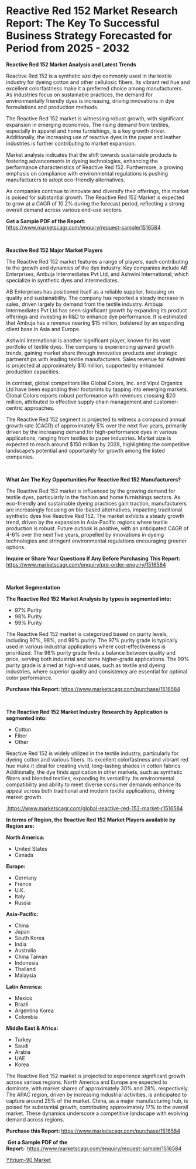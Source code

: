 <p><h1>Reactive Red 152 Market Research Report: The Key To Successful Business Strategy Forecasted for Period from 2025 - 2032</h1></p><p><strong>Reactive Red 152 Market Analysis and Latest Trends</strong></p>
<p><p>Reactive Red 152 is a synthetic azo dye commonly used in the textile industry for dyeing cotton and other cellulosic fibers. Its vibrant red hue and excellent colorfastness make it a preferred choice among manufacturers. As industries focus on sustainable practices, the demand for environmentally friendly dyes is increasing, driving innovations in dye formulations and production methods.</p><p>The Reactive Red 152 market is witnessing robust growth, with significant expansion in emerging economies. The rising demand from textiles, especially in apparel and home furnishings, is a key growth driver. Additionally, the increasing use of reactive dyes in the paper and leather industries is further contributing to market expansion.</p><p>Market analysis indicates that the shift towards sustainable products is fostering advancements in dyeing technologies, enhancing the performance characteristics of Reactive Red 152. Furthermore, a growing emphasis on compliance with environmental regulations is pushing manufacturers to adopt eco-friendly alternatives.</p><p>As companies continue to innovate and diversify their offerings, this market is poised for substantial growth. The Reactive Red 152 Market is expected to grow at a CAGR of 10.2% during the forecast period, reflecting a strong overall demand across various end-use sectors.</p></p>
<p><strong>Get a Sample PDF of the Report:&nbsp;</strong> <a href="https://www.marketscagr.com/enquiry/request-sample/1516584?utm_campaign=3018&utm_medium=2&utm_source=Github&utm_content=ia&utm_term=30032025&utm_id=reactive-red-152">https://www.marketscagr.com/enquiry/request-sample/1516584</a></p>
<p>&nbsp;</p>
<p><strong>Reactive Red 152 Major Market Players</strong></p>
<p><p>The Reactive Red 152 market features a range of players, each contributing to the growth and dynamics of the dye industry. Key companies include AB Enterprises, Ambuja Intermediates Pvt Ltd, and Ashwini International, which specialize in synthetic dyes and intermediates. </p><p>AB Enterprises has positioned itself as a reliable supplier, focusing on quality and sustainability. The company has reported a steady increase in sales, driven largely by demand from the textile industry. Ambuja Intermediates Pvt Ltd has seen significant growth by expanding its product offerings and investing in R&D to enhance dye performance. It is estimated that Ambuja has a revenue nearing $15 million, bolstered by an expanding client base in Asia and Europe.</p><p>Ashwini International is another significant player, known for its vast portfolio of textile dyes. The company is experiencing upward growth trends, gaining market share through innovative products and strategic partnerships with leading textile manufacturers. Sales revenue for Ashwini is projected at approximately $10 million, supported by enhanced production capacities.</p><p>In contrast, global competitors like Global Colors, Inc. and Vipul Organics Ltd have been expanding their footprints by tapping into emerging markets. Global Colors reports robust performance with revenues crossing $20 million, attributed to effective supply chain management and customer-centric approaches.</p><p>The Reactive Red 152 segment is projected to witness a compound annual growth rate (CAGR) of approximately 5% over the next five years, primarily driven by the increasing demand for high-performance dyes in various applications, ranging from textiles to paper industries. Market size is expected to reach around $150 million by 2028, highlighting the competitive landscape’s potential and opportunity for growth among the listed companies.</p></p>
<p>&nbsp;</p>
<p><strong>What Are The Key Opportunities For Reactive Red 152 Manufacturers?</strong></p>
<p><p>The Reactive Red 152 market is influenced by the growing demand for textile dyes, particularly in the fashion and home furnishings sectors. As eco-friendly and sustainable dyeing practices gain traction, manufacturers are increasingly focusing on bio-based alternatives, impacting traditional synthetic dyes like Reactive Red 152. The market exhibits a steady growth trend, driven by the expansion in Asia-Pacific regions where textile production is robust. Future outlook is positive, with an anticipated CAGR of 4-6% over the next five years, propelled by innovations in dyeing technologies and stringent environmental regulations encouraging greener options.</p></p>
<p><strong>Inquire or Share Your Questions If Any Before Purchasing This Report:</strong> <a href="https://www.marketscagr.com/enquiry/pre-order-enquiry/1516584?utm_campaign=3018&utm_medium=2&utm_source=Github&utm_content=ia&utm_term=30032025&utm_id=reactive-red-152">https://www.marketscagr.com/enquiry/pre-order-enquiry/1516584</a></p>
<p>&nbsp;</p>
<p><strong>Market Segmentation</strong></p>
<p><strong>The Reactive Red 152 Market Analysis by types is segmented into:</strong></p>
<p><ul><li>97% Purity</li><li>98% Purity</li><li>99% Purity</li></ul></p>
<p><p>The Reactive Red 152 market is categorized based on purity levels, including 97%, 98%, and 99% purity. The 97% purity grade is typically used in various industrial applications where cost-effectiveness is prioritized. The 98% purity grade finds a balance between quality and price, serving both industrial and some higher-grade applications. The 99% purity grade is aimed at high-end uses, such as textile and dyeing industries, where superior quality and consistency are essential for optimal color performance.</p></p>
<p><strong>Purchase this Report:&nbsp;</strong><a href="https://www.marketscagr.com/purchase/1516584?utm_campaign=3018&utm_medium=2&utm_source=Github&utm_content=ia&utm_term=30032025&utm_id=reactive-red-152">https://www.marketscagr.com/purchase/1516584</a></p>
<p>&nbsp;</p>
<p><strong>The Reactive Red 152 Market Industry Research by Application is segmented into:</strong></p>
<p><ul><li>Cotton</li><li>Fiber</li><li>Other</li></ul></p>
<p><p>Reactive Red 152 is widely utilized in the textile industry, particularly for dyeing cotton and various fibers. Its excellent colorfastness and vibrant red hue make it ideal for creating vivid, long-lasting shades in cotton fabrics. Additionally, the dye finds application in other markets, such as synthetic fibers and blended textiles, expanding its versatility. Its environmental compatibility and ability to meet diverse consumer demands enhance its appeal across both traditional and modern textile applications, driving market growth.</p></p>
<p><a href="https://www.marketscagr.com/global-reactive-red-152-market-r1516584?utm_campaign=3018&utm_medium=2&utm_source=Github&utm_content=ia&utm_term=30032025&utm_id=reactive-red-152">&nbsp;https://www.marketscagr.com/global-reactive-red-152-market-r1516584</a></p>
<p><strong>In terms of Region, the Reactive Red 152 Market Players available by Region are:</strong></p>
<p>
    <p> <strong> North America: </strong>
        <ul>
            <li>United States</li>
            <li>Canada</li>
        </ul>
        </p> 
    <p> <strong> Europe: </strong>
        <ul>
            <li>Germany</li>
            <li>France</li>
            <li>U.K.</li>
            <li>Italy</li>
            <li>Russia</li>
        </ul>
        </p> 
    <p> <strong> Asia-Pacific: </strong>
        <ul>
            <li>China</li>
            <li>Japan</li>
            <li>South Korea</li>
            <li>India</li>
            <li>Australia</li>
            <li>China Taiwan</li>
            <li>Indonesia</li>
            <li>Thailand</li>
            <li>Malaysia</li>
        </ul>
        </p> 
    <p> <strong> Latin America: </strong>
        <ul>
            <li>Mexico</li>
            <li>Brazil</li>
            <li>Argentina Korea</li>
            <li>Colombia</li>
        </ul>
        </p> 
    <p> <strong> Middle East & Africa: </strong>
        <ul>
            <li>Turkey</li>
            <li>Saudi</li>
            <li>Arabia</li>
            <li>UAE</li>
            <li>Korea</li>
        </ul>
    </p>
    </p>
<p><p>The Reactive Red 152 market is projected to experience significant growth across various regions. North America and Europe are expected to dominate, with market shares of approximately 30% and 28%, respectively. The APAC region, driven by increasing industrial activities, is anticipated to capture around 25% of the market. China, as a major manufacturing hub, is poised for substantial growth, contributing approximately 17% to the overall market. These dynamics underscore a competitive landscape with evolving demand across regions.</p></p>
<p><strong>Purchase this Report: </strong><a href="https://www.marketscagr.com/purchase/1516584?utm_campaign=3018&utm_medium=2&utm_source=Github&utm_content=ia&utm_term=30032025&utm_id=reactive-red-152">https://www.marketscagr.com/purchase/1516584</a></p>
<p>&nbsp;<strong>Get a Sample PDF of the Report:&nbsp;&nbsp;</strong><a href="https://www.marketscagr.com/enquiry/request-sample/1516584?utm_campaign=3018&utm_medium=2&utm_source=Github&utm_content=ia&utm_term=30032025&utm_id=reactive-red-152">https://www.marketscagr.com/enquiry/request-sample/1516584</a></p>
<p><strong></strong></p>
<p><p><a href="https://github.com/sefathlehki/Market-Research-Report-List-1/blob/main/yttrium-90-market.md?utm_campaign=3018&utm_medium=2&utm_source=Github&utm_content=ia&utm_term=30032025&utm_id=reactive-red-152">Yttrium-90 Market</a></p></p>